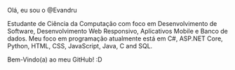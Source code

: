 Olá, eu sou o @Evandru

Estudante de Ciência da Computação com foco em Desenvolvimento de Software, Desenvolvimento Web Responsivo, Aplicativos Mobile e Banco de dados. Meu foco em programação atualmente está em C#, ASP.NET Core, Python, HTML, CSS, JavaScript, Java, C and SQL.

Bem-Vindo(a) ao meu GitHub! :D

